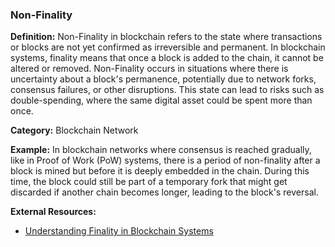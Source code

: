 ### Non-Finality

**Definition:** Non-Finality in blockchain refers to the state where transactions or blocks are not yet confirmed as irreversible and permanent. In blockchain systems, finality means that once a block is added to the chain, it cannot be altered or removed. Non-Finality occurs in situations where there is uncertainty about a block's permanence, potentially due to network forks, consensus failures, or other disruptions. This state can lead to risks such as double-spending, where the same digital asset could be spent more than once.

**Category:** Blockchain Network

**Example:** In blockchain networks where consensus is reached gradually, like in Proof of Work (PoW) systems, there is a period of non-finality after a block is mined but before it is deeply embedded in the chain. During this time, the block could still be part of a temporary fork that might get discarded if another chain becomes longer, leading to the block's reversal.

**External Resources:**
- [Understanding Finality in Blockchain Systems](https://academy.consensys.net/blockchain-finality)
